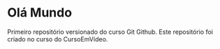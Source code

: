 # Olá Mundo
 Primeiro repositório versionado do curso Git Github.
 Este repositório foi criado no curso do CursoEmVídeo.
